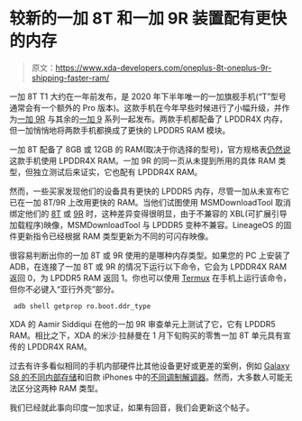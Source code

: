 # 较新的一加 8T 和一加 9R 装置配有更快的内存

> 原文：<https://www.xda-developers.com/oneplus-8t-oneplus-9r-shipping-faster-ram/>

一加 8T T1 大约在一年前发布，是 2020 年下半年唯一的一加旗舰手机(“T”型号通常会有一个额外的 Pro 版本)。这款手机在今年早些时候进行了小幅升级，并作为[一加 9R](https://www.xda-developers.com/oneplus-9r-launch/) 与其余的[一加 9](https://www.xda-developers.com/oneplus-9/) 系列一起发布。两款手机都配备了 LPDDR4X 内存，但一加悄悄地将两款手机都换成了更快的 LPDDR5 RAM 模块。

一加 8T 配备了 8GB 或 12GB 的 RAM(取决于你选择的型号)，官方规格表[仍然说](https://onepluscom.pxf.io/c/2233363/916678/12532?subId1=UUxdaUeUpU4223&subId2=exda&u=https%3A%2F%2Fwww.oneplus.com%2F8t%2Fspecs%23%3A%7E%3Atext%3DLPDDR4X)这款手机使用 LPDDR4X RAM。一加 9R 的同一页从未提到所用的具体 RAM 类型，但独立测试后来证实，它也配有 LPDDR4X RAM。

然而，一些买家发现他们的设备具有更快的 LPDDR5 内存，尽管一加从未宣布它已在一加 8T/9R 上改用更快的 RAM。当他们试图使用 MSMDownloadTool 取消绑定他们的 [8T](https://www.xda-developers.com/oneplus-8t-kernel-source-code-unbrick-tool/) 或 [9R](https://www.xda-developers.com/oneplus-9-9-pro-9r-unbrick-msmdownloadtool/) 时，这种差异变得很明显，由于不兼容的 XBL(可扩展引导加载程序)映像，MSMDownloadTool 与 LPDDR5 变种不兼容。LineageOS 的固件更新指令已经根据 RAM 类型更新为不同的可闪存映像。

很容易判断出你的一加 8T 或 9R 使用的是哪种内存类型。如果您的 PC 上安装了 ADB，在连接了一加 8T 或 9R 的情况下运行以下命令，它会为 LPDDR4X RAM 返回 0，为 LPDDR5 RAM 返回 1。你也可以使用 [Termux](https://play.google.com/store/apps/details?id=com.termux) 在手机上运行该命令，但你不必键入“亚行外壳”部分。

```
 adb shell getprop ro.boot.ddr_type 
```

XDA 的 Aamir Siddiqui 在他的一加 9R 审查单元上测试了它，它有 LPDDR5 RAM。相比之下，XDA 的米沙·拉赫曼在 1 月下旬购买的零售一加 8T 单元具有宣传的 LPDDR4X RAM。

过去有许多看似相同的手机内部硬件比其他设备更好或更差的案例，例如 [Galaxy S8 的不同内部存储](https://www.xda-developers.com/the-hardware-lottery-continues-with-the-samsung-galaxy-s8s8-varying-between-ufs-2-1-and-ufs-2-0/)和旧款 iPhones 中的[不同调制解调器](https://forums.macrumors.com/threads/definitive-qualcomm-a1660-a1661-v-intel-a1778-a1784-iphone-7-7-plus-thread.1998028/)。然而，大多数人可能无法区分这两种 RAM 类型。

我们已经就此事向印度一加求证，如果有回音，我们会更新这个帖子。